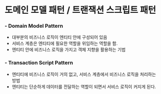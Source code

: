 # 도메인 모델 패턴 / 트랜잭션 스크립트 패턴

### - Domain Model Pattern

- 대부분의 비즈니스 로직이 엔티티 안에 구성되어 있음
- 서비스 계층은 엔티티에 필요한 역할을 위임하는 역할을 함. 
- 엔티티 안에 비즈니스 로직을 가지고 객체 지향을 활용하는 기법



### - Transaction Script Pattern

- 엔티티에 비즈니스 로직이 거의 없고, 서비스 계층에서 비즈니스 로직을 처리하는 방법
- 엔티티는 단순하게 데이터를 전달하는 역할이 되면서 서비스 로직이 커지게 된다. 